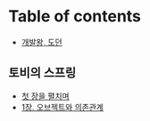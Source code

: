 # Table of contents

* [개발왕, 도던](README.md)

## 토비의 스프링 <a id="toby-spring"></a>

* [첫 장을 펼치며](toby-spring/intro.md)
* [1장. 오브젝트와 의존관계](toby-spring/object-dependency.md)

